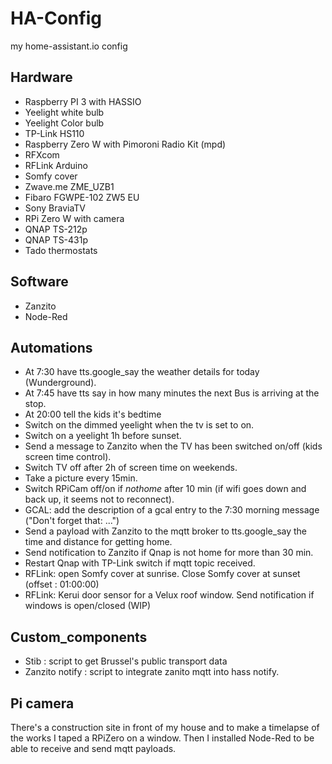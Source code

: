# HA-Config
my home-assistant.io config
## Hardware
- Raspberry PI 3 with HASSIO
- Yeelight white bulb
- Yeelight Color bulb
- TP-Link HS110
- Raspberry Zero W with Pimoroni Radio Kit (mpd)
- RFXcom
- RFLink Arduino
- Somfy cover
- Zwave.me ZME_UZB1
- Fibaro FGWPE-102 ZW5 EU
- Sony BraviaTV
- RPi Zero W with camera
- QNAP TS-212p
- QNAP TS-431p
- Tado thermostats

## Software
- Zanzito
- Node-Red

## Automations

- At 7:30 have tts.google_say the weather details for today (Wunderground).
- At 7:45 have tts say in how many minutes the next Bus is arriving at the stop.
- At 20:00 tell the kids it's bedtime
- Switch on the dimmed yeelight when the tv is set to on.
- Switch on a yeelight 1h before sunset.
- Send a message to Zanzito when the TV has been switched on/off (kids screen time control).
- Switch TV off after 2h of screen time on weekends.
- Take a picture every 15min.
- Switch RPiCam off/on if _nothome_ after 10 min (if wifi goes down and back up, it seems not to reconnect).
- GCAL: add the description of a gcal entry to the 7:30 morning message ("Don't forget that: ...")
- Send a payload with Zanzito to the mqtt broker to tts.google_say the time and distance for getting home.
- Send notification to Zanzito if Qnap is not home for more than 30 min. 
- Restart Qnap with TP-Link switch if mqtt topic received.
- RFLink: open Somfy cover at sunrise. Close Somfy cover at sunset (offset : 01:00:00)
- RFLink: Kerui door sensor for a Velux roof window. Send notification if windows is open/closed (WIP)

## Custom_components

- Stib : script to get Brussel's public transport data
- Zanzito notify : script to integrate zanito mqtt into hass notify.

## Pi camera
There's a construction site in front of my house and to make a timelapse of the works I taped a RPiZero on a window. Then I installed Node-Red to be able to receive and send  mqtt payloads.
